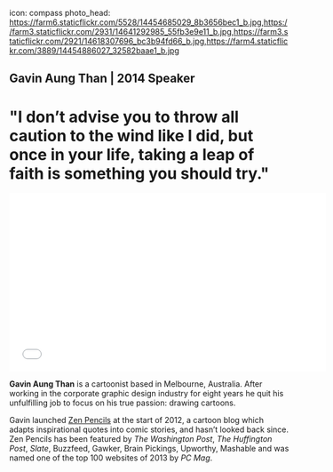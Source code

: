 icon: compass
photo_head: https://farm6.staticflickr.com/5528/14454685029_8b3656bec1_b.jpg,https://farm3.staticflickr.com/2931/14641292985_55fb3e9e11_b.jpg,https://farm3.staticflickr.com/2921/14618307696_bc3b94fd66_b.jpg,https://farm4.staticflickr.com/3889/14454886027_32582baae1_b.jpg

## Gavin Aung Than | 2014 Speaker

# "I don’t advise you to throw all caution to the wind like I did, but once in your life, taking a leap of faith is something you should try."

<div class="zig-zags_blue"></div>

<iframe src="//player.vimeo.com/video/102629311?byline=0&amp;portrait=0&amp;color=adbf27" width="570" height="321" frameborder="0" webkitallowfullscreen mozallowfullscreen allowfullscreen></iframe>

<div class="line-canvas"></div>

**Gavin Aung Than** is a cartoonist based in Melbourne, Australia. After working in the corporate graphic design industry for eight years he quit his unfulfilling job to focus on his true passion: drawing cartoons.

Gavin launched [Zen Pencils](http://zenpencils.com) at the start of 2012, a cartoon blog which adapts inspirational quotes into comic stories, and hasn’t looked back since. Zen Pencils has been featured by *The Washington Post*, *The Huffington Post*, *Slate*, Buzzfeed, Gawker, Brain Pickings, Upworthy, Mashable and was named one of the top 100 websites of 2013 by *PC Mag*.
